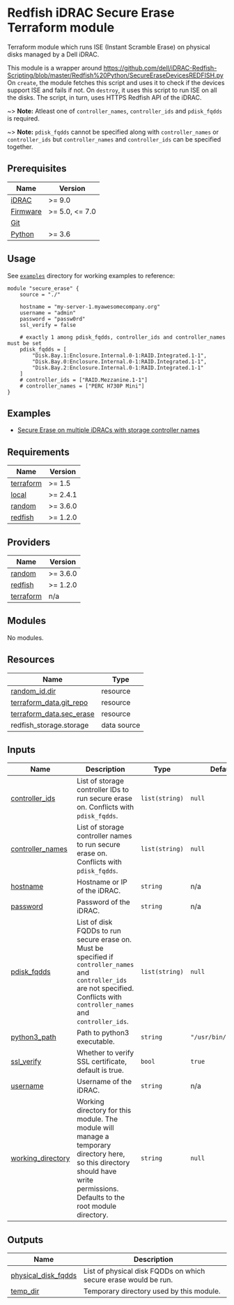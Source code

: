 <!--
Copyright (c) 2024 Dell Inc., or its subsidiaries. All Rights Reserved.

Licensed under the Mozilla Public License Version 2.0 (the "License");
you may not use this file except in compliance with the License.
You may obtain a copy of the License at

    http://mozilla.org/MPL/2.0/


Unless required by applicable law or agreed to in writing, software
distributed under the License is distributed on an "AS IS" BASIS,
WITHOUT WARRANTIES OR CONDITIONS OF ANY KIND, either express or implied.
See the License for the specific language governing permissions and
limitations under the License.
-->

# Redfish iDRAC Secure Erase Terraform module

Terraform module which runs ISE (Instant Scramble Erase) on physical disks managed by a Dell iDRAC.

This module is a wrapper around https://github.com/dell/iDRAC-Redfish-Scripting/blob/master/Redfish%20Python/SecureEraseDevicesREDFISH.py
On `create`, the module fetches this script and uses it to check if the devices support ISE and fails if not.
On `destroy`, it uses this script to run ISE on all the disks.
The script, in turn, uses HTTPS Redfish API of the iDRAC.

~> **Note:** Atleast one of `controller_names`, `controller_ids` and `pdisk_fqdds` is required.

~> **Note:** `pdisk_fqdds` cannot be specified along with `controller_names` or `controller_ids` but `controller_names` and `controller_ids` can be specified together.

## Prerequisites

| Name | Version |
|------|---------|
| <a name="requirement_idrac"></a> [iDRAC](#requirement\_idrac) | >= 9.0 |
| <a name="requirement_idrac_firmware"></a> [Firmware](#requirement\_idrac_firmware) | >= 5.0, <= 7.0 |
| <a name="requirement_git"></a> [Git](#requirement\_git) |  |
| <a name="requirement_python"></a> [Python](#requirement\_python) | >= 3.6 |

## Usage

See [`examples`](../../examples) directory for working examples to reference:

```hcl
module "secure_erase" {
    source = "./"

    hostname = "my-server-1.myawesomecompany.org"
    username = "admin"
    password = "passw0rd"
    ssl_verify = false

    # exactly 1 among pdisk_fqdds, controller_ids and controller_names must be set
    pdisk_fqdds = [
        "Disk.Bay.1:Enclosure.Internal.0-1:RAID.Integrated.1-1",
        "Disk.Bay.0:Enclosure.Internal.0-1:RAID.Integrated.1-1",
        "Disk.Bay.2:Enclosure.Internal.0-1:RAID.Integrated.1-1"
    ]
    # controller_ids = ["RAID.Mezzanine.1-1"]
    # controller_names = ["PERC H730P Mini"]
}

```

## Examples

- [Secure Erase on multiple iDRACs with storage controller names](../../examples/secure-erase)

<!-- BEGIN_TF_DOCS -->
## Requirements

| Name | Version |
|------|---------|
| <a name="requirement_terraform"></a> [terraform](#requirement\_terraform) | >= 1.5 |
| <a name="requirement_local"></a> [local](#requirement\_local) | >= 2.4.1 |
| <a name="requirement_random"></a> [random](#requirement\_random) | >= 3.6.0 |
| <a name="requirement_redfish"></a> [redfish](#requirement\_redfish) | >= 1.2.0 |

## Providers

| Name | Version |
|------|---------|
| <a name="provider_random"></a> [random](#provider\_random) | >= 3.6.0 |
| <a name="provider_redfish"></a> [redfish](#provider\_redfish) | >= 1.2.0 |
| <a name="provider_terraform"></a> [terraform](#provider\_terraform) | n/a |

## Modules

No modules.

## Resources

| Name | Type |
|------|------|
| [random_id.dir](https://registry.terraform.io/providers/hashicorp/random/latest/docs/resources/id) | resource |
| [terraform_data.git_repo](https://registry.terraform.io/providers/hashicorp/terraform/latest/docs/resources/data) | resource |
| [terraform_data.sec_erase](https://registry.terraform.io/providers/hashicorp/terraform/latest/docs/resources/data) | resource |
| redfish_storage.storage | data source |

## Inputs

| Name | Description | Type | Default | Required |
|------|-------------|------|---------|:--------:|
| <a name="input_controller_ids"></a> [controller\_ids](#input\_controller\_ids) | List of storage controller IDs to run secure erase on. Conflicts with `pdisk_fqdds`. | `list(string)` | `null` | no |
| <a name="input_controller_names"></a> [controller\_names](#input\_controller\_names) | List of storage controller names to run secure erase on. Conflicts with `pdisk_fqdds`. | `list(string)` | `null` | no |
| <a name="input_hostname"></a> [hostname](#input\_hostname) | Hostname or IP of the iDRAC. | `string` | n/a | yes |
| <a name="input_password"></a> [password](#input\_password) | Password of the iDRAC. | `string` | n/a | yes |
| <a name="input_pdisk_fqdds"></a> [pdisk\_fqdds](#input\_pdisk\_fqdds) | List of disk FQDDs to run secure erase on. Must be specified if `controller_names` and `controller_ids` are not specified. Conflicts with `controller_names` and `controller_ids`. | `list(string)` | `null` | no |
| <a name="input_python3_path"></a> [python3\_path](#input\_python3\_path) | Path to python3 executable. | `string` | `"/usr/bin/python3"` | no |
| <a name="input_ssl_verify"></a> [ssl\_verify](#input\_ssl\_verify) | Whether to verify SSL certificate, default is true. | `bool` | `true` | no |
| <a name="input_username"></a> [username](#input\_username) | Username of the iDRAC. | `string` | n/a | yes |
| <a name="input_working_directory"></a> [working\_directory](#input\_working\_directory) | Working directory for this module. The module will manage a temporary directory here, so this directory should have write permissions. Defaults to the root module directory. | `string` | `null` | no |

## Outputs

| Name | Description |
|------|-------------|
| <a name="output_physical_disk_fqdds"></a> [physical\_disk\_fqdds](#output\_physical\_disk\_fqdds) | List of physical disk FQDDs on which secure erase would be run. |
| <a name="output_temp_dir"></a> [temp\_dir](#output\_temp\_dir) | Temporary directory used by this module. |
<!-- END_TF_DOCS -->